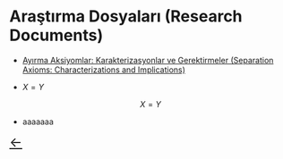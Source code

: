 # Araştırma Dosyaları (Research Documents)

- [Ayırma Aksiyomlar: Karakterizasyonlar ve Gerektirmeler (Separation Axioms: Characterizations and Implications)](pdffiles/Test.pdf)

- $X = Y$

$$
X=Y
$$

- aaaaaaa

<a href="/" class="back-arrow" style="font-size:24px;">←</a>
